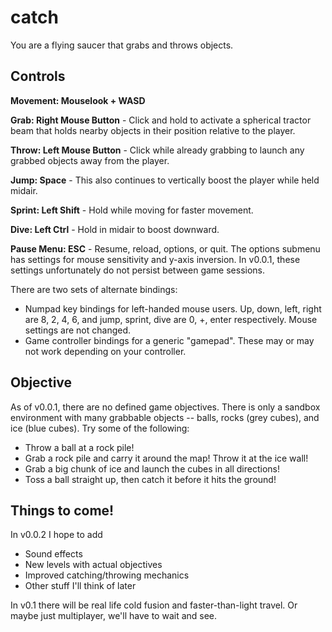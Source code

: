 # catch
You are a flying saucer that grabs and throws objects.


## Controls
**Movement: Mouselook + WASD**

**Grab: Right Mouse Button** - Click and hold to activate a spherical tractor beam that holds nearby objects in their position relative to the player.

**Throw: Left Mouse Button** - Click while already grabbing to launch any grabbed objects away from the player.

**Jump: Space** - This also continues to vertically boost the player while held midair.

**Sprint: Left Shift** - Hold while moving for faster movement.

**Dive: Left Ctrl** - Hold in midair to boost downward.

**Pause Menu: ESC** - Resume, reload, options, or quit. The options submenu has settings for mouse sensitivity and y-axis inversion. In v0.0.1, these settings unfortunately do not persist between game sessions.

There are two sets of alternate bindings:
- Numpad key bindings for left-handed mouse users. Up, down, left, right are 8, 2, 4, 6, and jump, sprint, dive are 0, +, enter respectively. Mouse settings are not changed.
- Game controller bindings for a generic "gamepad". These may or may not work depending on your controller.


## Objective
As of v0.0.1, there are no defined game objectives. There is only a sandbox environment with many grabbable objects -- balls, rocks (grey cubes), and ice (blue cubes). Try some of the following:
- Throw a ball at a rock pile! 
- Grab a rock pile and carry it around the map! Throw it at the ice wall! 
- Grab a big chunk of ice and launch the cubes in all directions!
- Toss a ball straight up, then catch it before it hits the ground!

## Things to come!
In v0.0.2 I hope to add
- Sound effects
- New levels with actual objectives
- Improved catching/throwing mechanics
- Other stuff I'll think of later

In v0.1 there will be real life cold fusion and faster-than-light travel. Or maybe just multiplayer, we'll have to wait and see.
